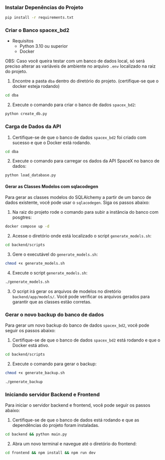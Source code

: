 ### Instalar Depenências do Projeto

```bash
pip install -r requirements.txt
```

### Criar o Banco spacex_bd2

- Requisitos
  - Python 3.10 ou superior
  - Docker

OBS: Caso você queira testar com um banco de dados local, só será preciso alterar as variáveis de ambiente no arquivo `.env` localizado na raiz do projeto.

1. Encontre a pasta `dba` dentro do diretório do projeto. (certifique-se que o docker esteja rodando)

```bash
cd dba
```

2. Execute o comando para criar o banco de dados `spacex_bd2`:

```bash
python create_db.py
```

### Carga de Dados da API

1. Certifique-se de que o banco de dados `spacex_bd2` foi criado com sucesso e que o Docker está rodando.

```bash
cd dba
```

2. Execute o comando para carregar os dados da API SpaceX no banco de dados:

```bash
python load_database.py
```

#### Gerar as Classes Modelos com sqlacodegen

Para gerar as classes modelos do SQLAlchemy a partir de um banco de dados existente, você pode usar o `sqlacodegen`. Siga os passos abaixo:

1. Na raiz do projeto rode o comando para subir a instância do banco com posgtres:

```bash
docker compose up -d
```

2. Acesse o diretório onde está localizado o script `generate_models.sh`:

```bash
cd backend/scripts
```

3. Gere o executável do `generate_models.sh`:

```bash
chmod +x generate_models.sh
```

4. Execute o script `generate_models.sh`:

```bash
./generate_models.sh
```

3. O script irá gerar os arquivos de modelos no diretório `backend/app/models/`. Você pode verificar os arquivos gerados para garantir que as classes estão corretas.

### Gerar o novo backup do banco de dados

Para gerar um novo backup do banco de dados `spacex_bd2`, você pode seguir os passos abaixo:

1. Certifique-se de que o banco de dados `spacex_bd2` está rodando e que o Docker está ativo.

```bash
cd backend/scripts
```

2. Execute o comando para gerar o backup:

```bash
chmod +x generate_backup.sh

```

```bash
./generate_backup

```

### Iniciando servidor Backend e Frontend

Para iniciar o servidor backend e frontend, você pode seguir os passos abaixo:

1. Certifique-se de que o banco de dados está rodando e que as dependências do projeto foram instaladas.

```bash
cd backend && python main.py
```

2. Abra um novo terminal e navegue até o diretório do frontend:

```bash
cd frontend && npm install && npm run dev
```
